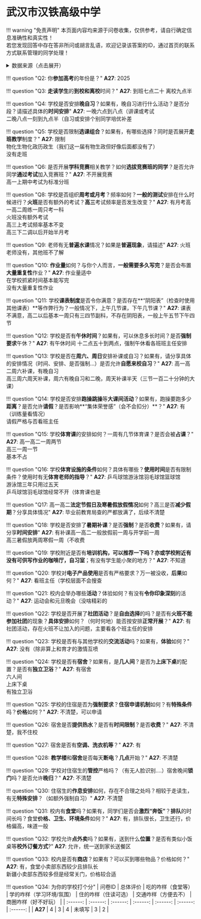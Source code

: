 # 武汉市汉铁高级中学

!!! warning "免责声明"
    本页面内容均来源于问卷收集，仅供参考，请自行确定信息准确性和真实性！  
    若您发现回答中存在答非所问或胡言乱语，欢迎记录该答案的ID，通过首页的联系方式联系管理的同学处理！

<details><summary>数据来源（点击展开）</summary>
<ul>
<li><strong>27</strong>: 匿名 (2025-07)</li>
</ul>
</details>

!!! question "Q2: 你**参加高考**的年份是？"
    **A27**: 2025  

!!! question "Q3: **走读学生**的**到校和离校**时间？"
    **A27**: 到班七点二十 离校九点半  

!!! question "Q4: 学校是否安排**晚自习**？如果有，晚自习进行什么活动？是否分段？请描述具体的**时间安排**"
    **A27**: 一晚六点到八点（讲课或考试  
    二晚八点一刻到九点半（自习或安排个别同学培优补差  

!!! question "Q5: 学校是否限制**选课组合**？如果有，有哪些选择？同时是否展开**走班教学**制度？"
    **A27**: 限制  
    物化生物化政历政生（我们这一届有物生政但好像后面都没有了）  
    没有走班  

!!! question "Q6: 是否开展**学科竞赛**相关教学？如何**选拔竞赛班的同学**？是否允许同学**通过考试**加入竞赛班？"
    **A27**: 不开展竞赛  
    高一上期中考试为标准分班  

!!! question "Q8: 学校是否组织**周考或月考**？频率如何？**一般的测试**安排在什么时候进行？**火班**是否有额外的考试？**高三**考试频率是否发生改变？"
    **A27**: 有月考高一高二周练一周只考一科  
    火班没有额外考试  
    高三上考试频率基本不变  
    高三下二调以后开始半月考  

!!! question "Q9: 老师有无**普遍水课**情况？如果是**普遍现象**，请描述"
    **A27**: 火班老师没有，其他班不了解  

!!! question "Q10: **作业量**如何？与你个人而言，**一般需要多久写完**？是否会布置**大量重复性**作业？"
    **A27**: 作业量适中  
    在学校抓紧时间基本能写完  
    没有大量重复性作业  

!!! question "Q11: 学校**课表制度**是否令你满意？是否存在**“阴阳表”（检查时使用其他课表）**等作弊行为？一般情况下，上午几节课，下午几节课？"
    **A27**: 课表不满意，高二以后基本一周只有三四节副科，不存在阴阳表，一般上午五节下午四节  

!!! question "Q12: 学校是否有**午休时间**？如果有，可以休息多长时间？是否**强制要求**午休？"
    **A27**: 有午休时间 十二点五十到两点，强制午休看各班班主任安排  

!!! question "Q13: 学校是否在**周六、周日**安排补课或自习？如果有，请分享具体的安排情况（时间、安排、是否强制...）是否允许**自愿来校自习**？"
    **A27**: 高一高二周六补课，有晚自习  
    高三周六周天补课，周六有晚自习和二晚，周天补课半天（三节一百二十分钟的大课）  

!!! question "Q14: 学校是否安排**跑操跳操**等**大课间活动**？如果有，跑操要跑多少**距离**？是否允许**请假**？是否影响**“集体荣誉感”（会不会扣分）**？"
    **A27**: 有（训练量看情况）  
    请假严格与否看班主任  

!!! question "Q15: 学校**体育课**的安排如何？一周有几节体育课？是否会被**占课**？"
    **A27**: 高一高二一周两节  
    高三一周一节  
    基本不占  

!!! question "Q16: 学校**体育设施的条件**如何？具体有哪些？**使用时间**是否有限制条件？使用时有无**体育老师的指导**？"
    **A27**: 乒乓球馆游泳馆羽毛球馆篮球馆  
    游泳馆三年只用过五天  
    乒乓球馆羽毛球馆经常不开（体育课也是  

!!! question "Q17: 高一高二**法定节假日及寒暑假放假情况**如何？高三是否**减少假期**？分享具体情况"
    **A27**: 毕业前教育局查的严都放满了，后续不清楚  

!!! question "Q18: 学校是否安排了**暑期补课**？是否**强制**？是否**收费**？如果有，请分享**时间安排**"
    **A27**: 有补课高一高二一般放假前一周与开学前一周  
    高三暑假放两周寒假一周（不收费  

!!! question "Q19: 学校附近是否有**培训机构，**可以推荐一下吗？亦或学校附近有没有可供写作业的**咖啡厅，自习室**；有没有学生能小聚的地方？"
    **A27**: 不知道  

!!! question "Q20: 学校对**电子产品使用**是否有严格要求？万一被没收，**后果**如何？"
    **A27**: 看班主任（学校层面不会搜查  

!!! question "Q21: 校内会举办哪些**活动**？体验如何？有没有**令你印象深刻**的活动？"
    **A27**: 运动会和元旦晚会（没啥精彩的  

!!! question "Q22: 学校是否开展了**社团活动**？是**自由选择**的吗？是否有**火班不能参加社团**的现象？**具体安排**如何？（何时何地）能否按安排**正常开展**？"
    **A27**: 有社团活动，存在火班不让加入的问题，主要看各个班主任的安排  

!!! question "Q23: 学校是否有与其他学校的**交流活动**吗？如果有，**体验**如何？"
    **A27**: 没有（除非算上和育才的激情互喷  

!!! question "Q24: 学校是否有**宿舍**？如果有，是**几人间**？是否为**上床下桌**的配置？是否有**独立卫浴**？"
    **A27**: 有宿舍  
    六人间  
    上床下桌  
    有独立卫浴  

!!! question "Q25: 学校的住宿是否为**强制要求**？**住宿申请机制**如何？有**特殊条件**吗？**价格**如何？"
    **A27**: 不清楚，可以申请  

!!! question "Q26: 宿舍是否**提供热水**？是否有**时间限制**？是否**收费**？"
    **A27**: 不清楚，我不住校  

!!! question "Q27: 宿舍是否有**空调、洗衣机等**？"
    **A27**: 有  

!!! question "Q28: **教学楼**和**宿舍**是否每天**断电**？**几点**开始？"
    **A27**: 不清楚  

!!! question "Q29: 学校对住宿生的**管控**严格吗？（有无人脸识别....）宿舍晚间**锁门**吗？是否允许**晚归**？"
    **A27**: 不清楚  

!!! question "Q30: 住宿生的**作息安排**如何，存在不合理之处吗？相较于走读生，有无**特殊安排**？（如额外强制自习）"
    **A27**: 不清楚  

!!! question "Q31: 校内有**食堂**吗？如果有，同学们是否会**激烈“奔饭”**？**排队**的时间长吗？食堂**价格、卫生、环境条件**如何？"
    **A27**: 有，排队很长，卫生还行，价格偏高，味道一般  

!!! question "Q32: 学校允许**点外卖**吗？如果有，送到什么**位置**？是否有类似小饭桌等**校外订餐方式**?"
    **A27**: 允许，统一送到家长送餐区  

!!! question "Q33: 校内是否有**商店**？如果有？可以买到哪些物品？价格如何？"
    **A27**: 有，食堂小卖部东西较少且排队长  
    新疆小卖部东西较多但是经常关门，价格较合适  

!!! question "Q34: 为你的学校打个分"
    | 问卷ID | 总体评价 | 吃的咋样（食堂等） | 学的咋样（学习环境/氛围） | 住的咋样（住读可选） | 交通咋样（方便去不） | 商圈咋样（好不好玩） |
    | :------: | :------: | :------: | :------: | :------: | :------: | :------: |
    | **A27** | 4 | 3 | 4 | 未填写 | 3 | 2 |

